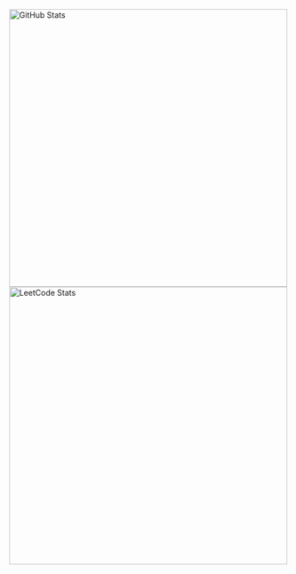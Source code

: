 <div>
  <img width="500px" src="https://github-readme-stats.vercel.app/api?username=vsh51&show=reviews,discussions_started,discussions_answered,prs_merged,prs_merged_percentage&show_icons=true" alt="GitHub Stats"/>
  </br>
  <img width="500px" src="https://leetcard.jacoblin.cool/vsh51?font=Karma&ext=activity" alt="LeetCode Stats"/>
</div>
